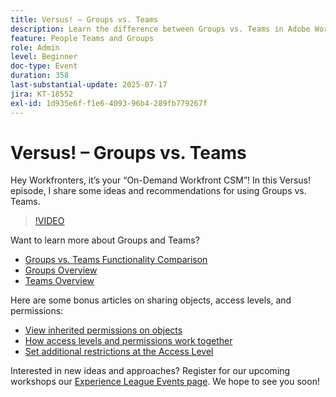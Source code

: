 ```yaml
---
title: Versus! – Groups vs. Teams
description: Learn the difference between Groups vs. Teams in Adobe Workfront for better structure, collaboration, and task management.
feature: People Teams and Groups
role: Admin
level: Beginner
doc-type: Event
duration: 358
last-substantial-update: 2025-07-17
jira: KT-18552
exl-id: 1d935e6f-f1e6-4093-96b4-289fb779267f
---
```

# Versus! – Groups vs. Teams

Hey Workfronters, it’s your “On-Demand Workfront CSM”! In this Versus! episode, I share some ideas and recommendations for using Groups vs. Teams.  

>[!VIDEO](https://video.tv.adobe.com/v/3465273/?learn=on&enablevpops)

Want to learn more about Groups and Teams?  

* [Groups vs. Teams Functionality Comparison](https://experienceleague.adobe.com/en/docs/workfront/using/teams-groups/work-with-groups-teams/understanding-differences-and-similarities-between-groups-and-teams)
* [Groups Overview](https://experienceleague.adobe.com/en/docs/workfront/using/administration-and-setup/manage-groups/groups/groups)
* [Teams Overview](https://experienceleague.adobe.com/en/docs/workfront/using/teams-groups/create-manage-teams/teams-overview)

Here are some bonus articles on sharing objects, access levels, and permissions:  

* [View inherited permissions on objects](https://experienceleague.adobe.com/en/docs/workfront/using/basics/grant-request-object-permissions/view-inherited-permissions-on-objects)
* [How access levels and permissions work together](https://experienceleague.adobe.com/en/docs/workfront/using/administration-and-setup/add-users/access-levels/access-level-overview#how-access-levels-and-permissions-work-together) 
* [Set additional restrictions at the Access Level](https://experienceleague.adobe.com/en/docs/workfront/using/administration-and-setup/add-users/configure-access/create-modify-access-levels#planner-users:~:text=Click%20Set%20additional%20restrictions%2C%20then%20set%20any%20of%20the%20following%20restrictions%20for%20the%20access%20level)

Interested in new ideas and approaches? Register for our upcoming workshops our [Experience League Events page](https://experienceleague.adobe.com/en/events?filters=Workfront). We hope to see you soon!

